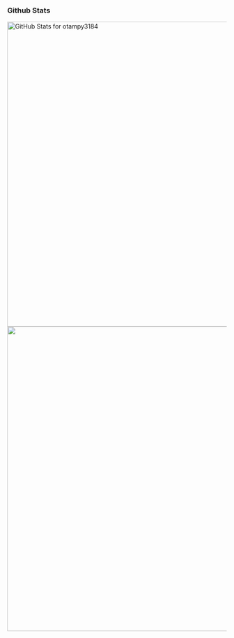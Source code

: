 ### Github Stats
<img src="https://github-readme-stats.vercel.app/api?username=otampy3184&show_icons=true&include_all_commits=true&count_private=true&theme=tokyonight&layout=compact" alt="GitHub Stats for otampy3184" width="700">

<img src="https://github-readme-streak-stats.herokuapp.com?user=otampy3184&theme=tokyonight" width="700">